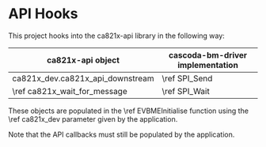 # API Hooks
This project hooks into the ca821x-api library in the following way:

| ca821x-api object                  | cascoda-bm-driver implementation |
|------------------------------------|----------------------------------|
| ca821x_dev.ca821x_api_downstream   | \ref SPI_Send                    |
| \ref ca821x_wait_for_message       | \ref SPI_Wait                    |

These objects are populated in the \ref EVBMEInitialise function using the \ref ca821x_dev parameter given by the application.

Note that the API callbacks must still be populated by the application.